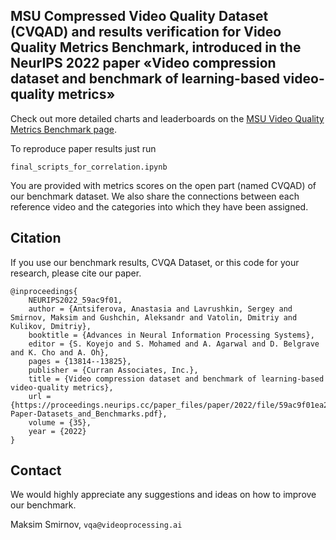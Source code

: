 ## MSU Compressed Video Quality Dataset (CVQAD) and results verification for Video Quality Metrics Benchmark, introduced in the NeurIPS 2022 paper «Video compression dataset and benchmark of learning-based video-quality metrics» 

Check out more detailed charts and leaderboards on the [MSU Video Quality Metrics Benchmark page](https://videoprocessing.ai/benchmarks/video-quality-metrics_both.html).

To reproduce paper results just run

```
final_scripts_for_correlation.ipynb
```

You are provided with metrics scores on the open part (named CVQAD) of our benchmark dataset. We also share the connections between each reference video and the categories into which they have been assigned.

## Citation

If you use our benchmark results, CVQA Dataset, or this code for your research, please cite our paper.

```
@inproceedings{
    NEURIPS2022_59ac9f01,
    author = {Antsiferova, Anastasia and Lavrushkin, Sergey and Smirnov, Maksim and Gushchin, Aleksandr and Vatolin, Dmitriy and Kulikov, Dmitriy},
    booktitle = {Advances in Neural Information Processing Systems},
    editor = {S. Koyejo and S. Mohamed and A. Agarwal and D. Belgrave and K. Cho and A. Oh},
    pages = {13814--13825},
    publisher = {Curran Associates, Inc.},
    title = {Video compression dataset and benchmark of learning-based video-quality metrics},
    url = {https://proceedings.neurips.cc/paper_files/paper/2022/file/59ac9f01ea2f701310f3d42037546e4a-Paper-Datasets_and_Benchmarks.pdf},
    volume = {35},
    year = {2022}
}
```

## Contact
We would highly appreciate any suggestions and ideas on how to improve our benchmark.

Maksim Smirnov, ```vqa@videoprocessing.ai```
